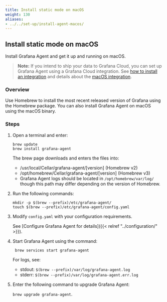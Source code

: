 ```yaml
---
title: Install static mode on macOS
weight: 130
aliases:
- ../../set-up/install-agent-macos/
---
```


## Install static mode on macOS

Install Grafana Agent and get it up and running on macOS.

> **Note:** If you intend to ship your data to Grafana Cloud, you can set up Grafana Agent using a Grafana Cloud integration. See [how to install an integration](/docs/grafana-cloud/data-configuration/integrations/install-and-manage-integrations/) and details about the [macOS integration](/docs/grafana-cloud/data-configuration/integrations/integration-reference/integration-macos-node/).

### Overview
Use Homebrew to install the most recent released version of Grafana using the Homebrew package. You can also install Grafana Agent on macOS using the macOS binary.

### Steps

1. Open a terminal and enter:

   ```
   brew update
   brew install grafana-agent
   ```

    The brew page downloads and enters the files into:
    - /usr/local/Cellar/grafana-agent/[version] (Homebrew v2)
    - /opt/homebrew/Cellar/grafana-agent/[version] (Homebrew v3)
    - Grafana Agent logs should be located in `/opt/homebrew/var/log/` though this path may differ depending on the version of Homebrew.

1. Run the following commands:

    ```
    mkdir -p $(brew --prefix)/etc/grafana-agent/
    touch $(brew --prefix)/etc/grafana-agent/config.yaml
    ```

1. Modify `config.yaml` with your configuration requirements.

    See [Configure Grafana Agent for details]({{< relref "../configuration/" >}}).

1. Start Grafana Agent using the command:

    ` brew services start grafana-agent`

    For logs, see:
    - stdout: `$(brew --prefix)/var/log/grafana-agent.log`
    - stderr: `$(brew --prefix)/var/log/grafana-agent.err.log`

1. Enter the following command to upgrade Grafana Agent:

    `brew upgrade grafana-agent`.







